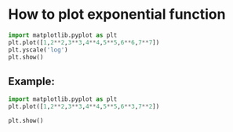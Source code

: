 # How to plot exponential function

```python
import matplotlib.pyplot as plt
plt.plot([1,2**2,3**3,4**4,5**5,6**6,7**7])
plt.yscale('log')
plt.show()
```


## Example: 
```python
import matplotlib.pyplot as plt
plt.plot([1,2**2,3**3,4**4,5**5,6**3,7**2])

plt.show()
```

